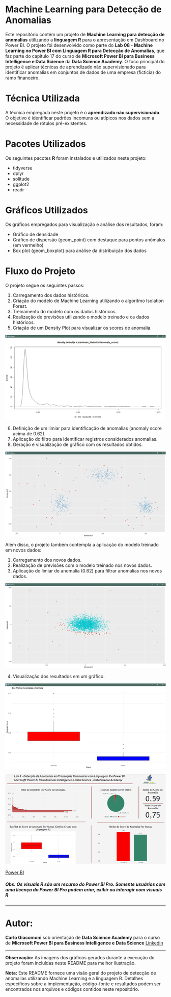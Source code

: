 # Machine Learning para Detecção de Anomalias
Este repositório contém um projeto de **Machine Learning para detecção de anomalias** utilizando a **linguagem R** para o apresentação em Dashboard no Power BI. O projeto foi desenvolvido como parte do **Lab 08 - Machine Learning no Power BI com Linguagem R para Detecção de Anomalias**, que faz parte do capítulo 17 do curso de **Microsoft Power BI para Business Intelligence e Data Science** da **Data Science Academy**. O foco principal do projeto é aplicar técnicas de aprendizado não supervisionado para identificar anomalias em conjuntos de dados de uma empresa (ficticia) do ramo financeiro.

# Técnica Utilizada
A técnica empregada neste projeto é o **aprendizado não supervisionado**.  
O objetivo é identificar padrões incomuns ou atípicos nos dados sem a necessidade de rótulos pré-existentes.

# Pacotes Utilizados
Os seguintes pacotes **R** foram instalados e utilizados neste projeto:

- tidyverse
- dplyr
- solitude
- ggplot2
- readr

# Gráficos Utilizados
Os gráficos empregados para visualização e análise dos resultados, foram:

- Gráfico de densidade
- Gráfico de dispersão (geom_point) com destaque para pontos anômalos (em vermelho)
- Box plot (geom_boxplot) para análise da distribuição dos dados

# Fluxo do Projeto
O projeto segue os seguintes passos:

1. Carregamento dos dados históricos.
2. Criação do modelo de Machine Learning utilizando o algoritmo Isolation Forest.
3. Treinamento do modelo com os dados históricos.
4. Realização de previsões utilizando o modelo treinado e os dados históricos.
5. Criação de um Density Plot para visualizar os scores de anomalia.

![Density Plot](https://github.com/CarloGiacomoni/Machine-Learning-para-Deteccao-de-Anomalias/blob/main/Density%20Plot.png)


6. Definição de um limiar para identificação de anomalias (anomaly score acima de 0.62).
7. Aplicação do filtro para identificar registros considerados anomalias.
8. Geração e visualização de gráfico com os resultados obtidos.

![geom_point01](https://github.com/CarloGiacomoni/Machine-Learning-para-Deteccao-de-Anomalias/blob/main/geom_point01.png)

Além disso, o projeto também contempla a aplicação do modelo treinado em novos dados:

1. Carregamento dos novos dados.
2. Realização de previsões com o modelo treinado nos novos dados.
3. Aplicação do limiar de anomalia (0.62) para filtrar anomalias nos novos dados.

![geom_point02](https://github.com/CarloGiacomoni/Machine-Learning-para-Deteccao-de-Anomalias/blob/main/geom_point02.png)

4. Visualização dos resultados em um gráfico.

![geom_boxplot](https://github.com/CarloGiacomoni/Machine-Learning-para-Deteccao-de-Anomalias/blob/main/geom_boxplot.png)

![Dashboard](https://github.com/CarloGiacomoni/Machine-Learning-para-Deteccao-de-Anomalias/blob/main/PB.png)

[Power BI](https://app.powerbi.com/view?r=eyJrIjoiMjFiYjYyM2QtMmY0NS00NjcyLWE3MzctOTU2YjZmYjRlZjczIiwidCI6ImQ2YjQ0ZTk0LWJiMDktNGE1Ni05ZjMxLWJlYmVjYmFhMmQ0ZCJ9)
##### Obs: Os visuais R são um recurso do Power BI Pro. Somente usuários com uma licença do Power BI Pro podem criar, exibir ou interagir com visuais R
--------

# Autor:

**Carlo Giacomoni** sob orientação de **Data Science Academy** para o curso de **Microsoft Power BI para Business Intelligence e Data Science**
[Linkedin](https://www.linkedin.com/in/carlo-giacomoni/)

---------

**Observação:** As imagens dos gráficos gerados durante a execução do projeto foram incluídas neste README para melhor ilustração.  

**Nota:** Este README fornece uma visão geral do projeto de detecção de anomalias utilizando Machine Learning e a linguagem R. Detalhes específicos sobre a implementação, código-fonte e resultados podem ser encontrados nos arquivos e códigos contidos neste repositório.
